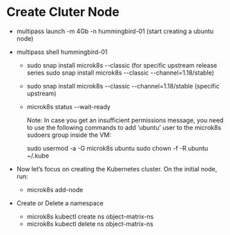 # Create Cluter Node

 + multipass launch -m 4Gb -n hummingbird-01 (start creating a ubuntu  node)
 + multipass shell hummingbird-01
      + sudo snap install microk8s --classic
        (for specific upstream release series sudo snap install microk8s --classic --channel=1.18/stable)
      + sudo snap install microk8s --classic --channel=1.18/stable  (specific upstream)
      + microk8s status --wait-ready

        Note: In case you get an insufficient permissions message, you need to use the following commands to add ‘ubuntu’ user to the microk8s sudoers group inside the VM:

        sudo usermod -a -G microk8s ubuntu
        sudo chown -f -R ubuntu ~/.kube


 + Now let’s focus on creating the Kubernetes cluster. On the initial node, run:
      + microk8s add-node       

 + Create or Delete a namespace
      + microk8s kubectl create ns object-matrix-ns
      + microk8s kubectl delete ns object-matrix-ns     